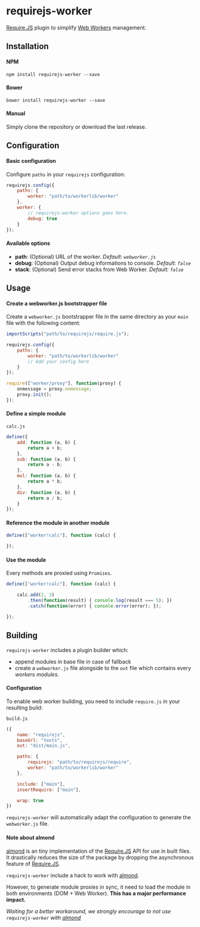 # requirejs-worker

[Require.JS](http://requirejs.org) plugin to simplify [Web Workers](https://developer.mozilla.org/en-US/docs/Web/API/Web_Workers_API/Using_web_workers) management.

## Installation

#### NPM

```batch
npm install requirejs-worker --save
```

#### Bower

```batch
bower install requirejs-worker --save
```

#### Manual

Simply clone the repository or download the last release.

## Configuration

#### Basic configuration

Configure `paths` in your `requirejs` configuration:

```javascript
requirejs.config({
    paths: {
        worker: "path/to/workerlib/worker"
    },
    worker: {
        // requirejs-worker options goes here.
        debug: true
    }
});
```

#### Available options

- __path__: (Optional) URL of the worker. _Default: `webworker.js`_
- __debug__: (Optional) Output debug informations to console. _Default: `false`_
- __stack__: (Optional) Send error stacks from Web Worker. _Default: `false`_


## Usage

#### Create a webworker.js bootstrapper file

Create a `webworker.js` bootstrapper file in the same directory as your `main` file with the following content:

```javascript
importScripts("path/to/requirejs/require.js");

requirejs.config({
    paths: {
        worker: "path/to/workerlib/worker"
        // Add your config here
    }
});

require(["worker/proxy"], function(proxy) {
    onmessage = proxy.onmessage;
    proxy.init();
});
```


#### Define a simple module

`calc.js`
```javascript
define({
    add: function (a, b) {
        return a + b;
    },
    sub: function (a, b) {
        return a - b;
    },
    mul: function (a, b) {
        return a * b;
    },
    div: function (a, b) {
        return a / b;
    }
});
```

#### Reference the module in another module

```javascript
define(["worker!calc"], function (calc) {

});
```

#### Use the module

Every methods are proxied using `Promises`.

```javascript
define(["worker!calc"], function (calc) {

    calc.add(2, 3)
        .then(function(result) { console.log(result === 5); })
        .catch(function(error) { console.error(error); });

});
```

## Building

`requirejs-worker` includes a plugin builder which:
 - append modules in base file in case of fallback
 - create a `webworker.js` file alongside to the `out` file which contains every _workers modules_.

#### Configuration

To enable web worker building, you need to include `require.js` in your resulting build:

`build.js`
```javascript
({
    name: "requirejs",
    baseUrl: "tests",
    out: "dist/main.js",

    paths: {
        requirejs: "path/to/requirejs/require",
        worker: "path/to/workerlib/worker"
    },

    include: ["main"],
    insertRequire: ["main"],

    wrap: true
})
```

`requirejs-worker` will automatically adapt the configuration to generate the `webworker.js` file.

#### Note about almond

[almond](https://github.com/requirejs/almond) is an tiny implementation of the [Require.JS](http://requirejs.org) API for use in built files.
It drastically reduces the size of the package by dropping the asynchronous feature of [Require.JS](http://requirejs.org).

`requirejs-worker` include a hack to work with [almond](https://github.com/requirejs/almond).

However, to generate module proxies in sync, it need to load the module in both environments (DOM + Web Worker). __This has a major performance impact.__

_Waiting for a better workaround, we strongly encourage to not use `requirejs-worker` with [almond](https://github.com/requirejs/almond)_